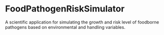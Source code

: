 # FoodPathogenRiskSimulator
A scientific application for simulating the growth and risk level of foodborne pathogens based on environmental and handling variables.
